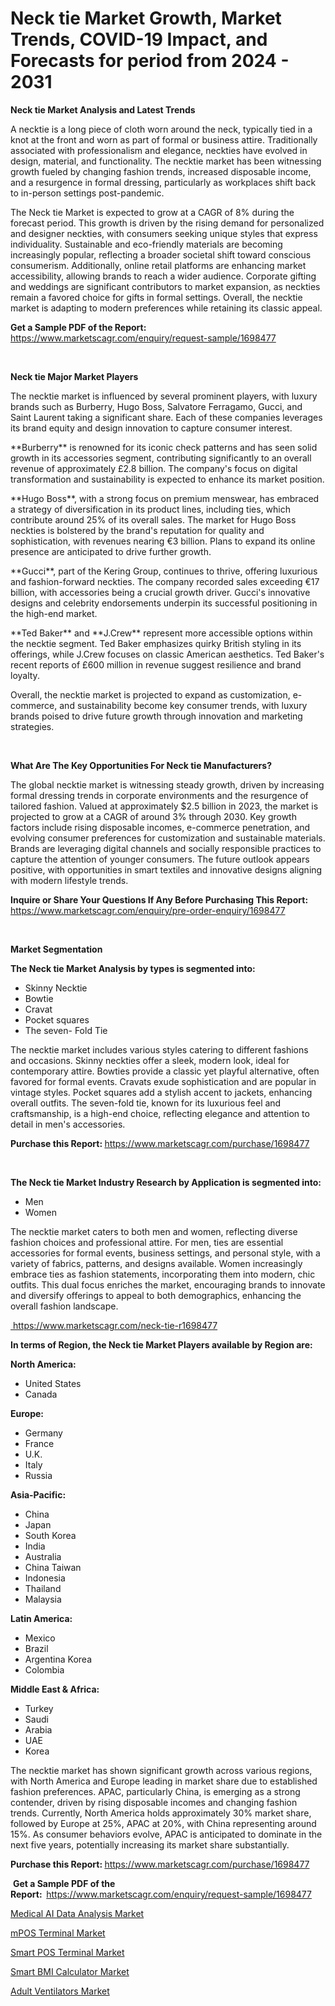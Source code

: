 <p><h1>Neck tie Market Growth, Market Trends, COVID-19 Impact, and Forecasts for period from 2024 - 2031</h1></p><p><strong>Neck tie Market Analysis and Latest Trends</strong></p>
<p><p>A necktie is a long piece of cloth worn around the neck, typically tied in a knot at the front and worn as part of formal or business attire. Traditionally associated with professionalism and elegance, neckties have evolved in design, material, and functionality. The necktie market has been witnessing growth fueled by changing fashion trends, increased disposable income, and a resurgence in formal dressing, particularly as workplaces shift back to in-person settings post-pandemic. </p><p>The Neck tie Market is expected to grow at a CAGR of 8% during the forecast period. This growth is driven by the rising demand for personalized and designer neckties, with consumers seeking unique styles that express individuality. Sustainable and eco-friendly materials are becoming increasingly popular, reflecting a broader societal shift toward conscious consumerism. Additionally, online retail platforms are enhancing market accessibility, allowing brands to reach a wider audience. Corporate gifting and weddings are significant contributors to market expansion, as neckties remain a favored choice for gifts in formal settings. Overall, the necktie market is adapting to modern preferences while retaining its classic appeal.</p></p>
<p><strong>Get a Sample PDF of the Report:&nbsp;</strong> <a href="https://www.marketscagr.com/enquiry/request-sample/1698477?utm_campaign=1186&utm_medium=2&utm_source=Github&utm_content=ia&utm_term=20102024&utm_id=neck-tie">https://www.marketscagr.com/enquiry/request-sample/1698477</a></p>
<p>&nbsp;</p>
<p><strong>Neck tie Major Market Players</strong></p>
<p><p>The necktie market is influenced by several prominent players, with luxury brands such as Burberry, Hugo Boss, Salvatore Ferragamo, Gucci, and Saint Laurent taking a significant share. Each of these companies leverages its brand equity and design innovation to capture consumer interest.</p><p>**Burberry** is renowned for its iconic check patterns and has seen solid growth in its accessories segment, contributing significantly to an overall revenue of approximately £2.8 billion. The company's focus on digital transformation and sustainability is expected to enhance its market position.</p><p>**Hugo Boss**, with a strong focus on premium menswear, has embraced a strategy of diversification in its product lines, including ties, which contribute around 25% of its overall sales. The market for Hugo Boss neckties is bolstered by the brand's reputation for quality and sophistication, with revenues nearing €3 billion. Plans to expand its online presence are anticipated to drive further growth.</p><p>**Gucci**, part of the Kering Group, continues to thrive, offering luxurious and fashion-forward neckties. The company recorded sales exceeding €17 billion, with accessories being a crucial growth driver. Gucci's innovative designs and celebrity endorsements underpin its successful positioning in the high-end market.</p><p>**Ted Baker** and **J.Crew** represent more accessible options within the necktie segment. Ted Baker emphasizes quirky British styling in its offerings, while J.Crew focuses on classic American aesthetics. Ted Baker's recent reports of £600 million in revenue suggest resilience and brand loyalty.</p><p>Overall, the necktie market is projected to expand as customization, e-commerce, and sustainability become key consumer trends, with luxury brands poised to drive future growth through innovation and marketing strategies.</p></p>
<p>&nbsp;</p>
<p><strong>What Are The Key Opportunities For Neck tie Manufacturers?</strong></p>
<p><p>The global necktie market is witnessing steady growth, driven by increasing formal dressing trends in corporate environments and the resurgence of tailored fashion. Valued at approximately $2.5 billion in 2023, the market is projected to grow at a CAGR of around 3% through 2030. Key growth factors include rising disposable incomes, e-commerce penetration, and evolving consumer preferences for customization and sustainable materials. Brands are leveraging digital channels and socially responsible practices to capture the attention of younger consumers. The future outlook appears positive, with opportunities in smart textiles and innovative designs aligning with modern lifestyle trends.</p></p>
<p><strong>Inquire or Share Your Questions If Any Before Purchasing This Report:</strong> <a href="https://www.marketscagr.com/enquiry/pre-order-enquiry/1698477?utm_campaign=1186&utm_medium=2&utm_source=Github&utm_content=ia&utm_term=20102024&utm_id=neck-tie">https://www.marketscagr.com/enquiry/pre-order-enquiry/1698477</a></p>
<p>&nbsp;</p>
<p><strong>Market Segmentation</strong></p>
<p><strong>The Neck tie Market Analysis by types is segmented into:</strong></p>
<p><ul><li>Skinny Necktie</li><li>Bowtie</li><li>Cravat</li><li>Pocket squares</li><li>The seven- Fold Tie</li></ul></p>
<p><p>The necktie market includes various styles catering to different fashions and occasions. Skinny neckties offer a sleek, modern look, ideal for contemporary attire. Bowties provide a classic yet playful alternative, often favored for formal events. Cravats exude sophistication and are popular in vintage styles. Pocket squares add a stylish accent to jackets, enhancing overall outfits. The seven-fold tie, known for its luxurious feel and craftsmanship, is a high-end choice, reflecting elegance and attention to detail in men's accessories.</p></p>
<p><strong>Purchase this Report:&nbsp;</strong><a href="https://www.marketscagr.com/purchase/1698477?utm_campaign=1186&utm_medium=2&utm_source=Github&utm_content=ia&utm_term=20102024&utm_id=neck-tie">https://www.marketscagr.com/purchase/1698477</a></p>
<p>&nbsp;</p>
<p><strong>The Neck tie Market Industry Research by Application is segmented into:</strong></p>
<p><ul><li>Men</li><li>Women</li></ul></p>
<p><p>The necktie market caters to both men and women, reflecting diverse fashion choices and professional attire. For men, ties are essential accessories for formal events, business settings, and personal style, with a variety of fabrics, patterns, and designs available. Women increasingly embrace ties as fashion statements, incorporating them into modern, chic outfits. This dual focus enriches the market, encouraging brands to innovate and diversify offerings to appeal to both demographics, enhancing the overall fashion landscape.</p></p>
<p><a href="https://www.marketscagr.com/neck-tie-r1698477?utm_campaign=1186&utm_medium=2&utm_source=Github&utm_content=ia&utm_term=20102024&utm_id=neck-tie">&nbsp;https://www.marketscagr.com/neck-tie-r1698477</a></p>
<p><strong>In terms of Region, the Neck tie Market Players available by Region are:</strong></p>
<p>
    <p> <strong> North America: </strong>
        <ul>
            <li>United States</li>
            <li>Canada</li>
        </ul>
        </p> 
    <p> <strong> Europe: </strong>
        <ul>
            <li>Germany</li>
            <li>France</li>
            <li>U.K.</li>
            <li>Italy</li>
            <li>Russia</li>
        </ul>
        </p> 
    <p> <strong> Asia-Pacific: </strong>
        <ul>
            <li>China</li>
            <li>Japan</li>
            <li>South Korea</li>
            <li>India</li>
            <li>Australia</li>
            <li>China Taiwan</li>
            <li>Indonesia</li>
            <li>Thailand</li>
            <li>Malaysia</li>
        </ul>
        </p> 
    <p> <strong> Latin America: </strong>
        <ul>
            <li>Mexico</li>
            <li>Brazil</li>
            <li>Argentina Korea</li>
            <li>Colombia</li>
        </ul>
        </p> 
    <p> <strong> Middle East & Africa: </strong>
        <ul>
            <li>Turkey</li>
            <li>Saudi</li>
            <li>Arabia</li>
            <li>UAE</li>
            <li>Korea</li>
        </ul>
    </p>
    </p>
<p><p>The necktie market has shown significant growth across various regions, with North America and Europe leading in market share due to established fashion preferences. APAC, particularly China, is emerging as a strong contender, driven by rising disposable incomes and changing fashion trends. Currently, North America holds approximately 30% market share, followed by Europe at 25%, APAC at 20%, with China representing around 15%. As consumer behaviors evolve, APAC is anticipated to dominate in the next five years, potentially increasing its market share substantially.</p></p>
<p><strong>Purchase this Report: </strong><a href="https://www.marketscagr.com/purchase/1698477?utm_campaign=1186&utm_medium=2&utm_source=Github&utm_content=ia&utm_term=20102024&utm_id=neck-tie">https://www.marketscagr.com/purchase/1698477</a></p>
<p>&nbsp;<strong>Get a Sample PDF of the Report:&nbsp;&nbsp;</strong><a href="https://www.marketscagr.com/enquiry/request-sample/1698477?utm_campaign=1186&utm_medium=2&utm_source=Github&utm_content=ia&utm_term=20102024&utm_id=neck-tie">https://www.marketscagr.com/enquiry/request-sample/1698477</a></p>
<p><strong></strong></p>
<p><p><a href="https://github.com/elenif62bh/Market-Research-Report-List-1/blob/main/medical-ai-data-analysis-market.md?utm_campaign=1186&utm_medium=2&utm_source=Github&utm_content=ia&utm_term=20102024&utm_id=neck-tie">Medical AI Data Analysis Market</a></p><p><a href="https://www.linkedin.com/pulse/global-mpos-terminal-market-opportunities-challenges2024-gwwqf?utm_campaign=1186&utm_medium=2&utm_source=Github&utm_content=ia&utm_term=20102024&utm_id=neck-tie">mPOS Terminal Market</a></p><p><a href="https://www.linkedin.com/pulse/emerging-smart-pos-terminal-market-opportunities-analysis-sgicf?utm_campaign=1186&utm_medium=2&utm_source=Github&utm_content=ia&utm_term=20102024&utm_id=neck-tie">Smart POS Terminal Market</a></p><p><a href="https://github.com/AKSHATREPORTPRIME/Market-Research-Report-List-6/blob/main/smart-bmi-calculator-market.md?utm_campaign=1186&utm_medium=2&utm_source=Github&utm_content=ia&utm_term=20102024&utm_id=neck-tie">Smart BMI Calculator Market</a></p><p><a href="https://www.linkedin.com/pulse/adult-ventilators-market-size-status-forecast-2024-2031-reportology-a5dgc?utm_campaign=1186&utm_medium=2&utm_source=Github&utm_content=ia&utm_term=20102024&utm_id=neck-tie">Adult Ventilators Market</a></p></p>